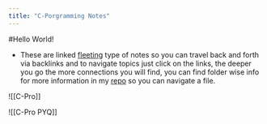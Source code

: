 ```yaml
---
title: "C-Porgramming Notes"
---
```

#Hello World!
- These are linked [fleeting](https://www.fleetingnotes.app/) type of notes so you can travel back and forth via backlinks and to navigate topics just click on the links, the deeper you go the more connections you will find, you can find folder wise info for more information in my [repo](https://github.com/MostlyKIGuess/cproweb) so you can navigate a file. 

![[C-Pro]]


![[C-Pro PYQ]]
